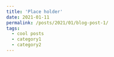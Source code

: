 ```yaml
---
title: 'Place holder'
date: 2021-01-11
permalink: /posts/2021/01/blog-post-1/
tags:
  - cool posts
  - category1
  - category2
---
```


